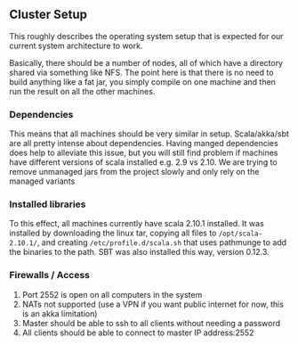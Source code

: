 ## Cluster Setup
This roughly describes the operating system setup that is expected for 
our current system architecture to work. 

Basically, there should be a number of nodes, all of which have a directory
shared via something like NFS. The point here is that there is no need to
build anything like a fat jar, you simply compile on one machine and then 
run the result on all the other machines. 

### Dependencies
This means that all machines should be very similar in setup. 
Scala/akka/sbt are all pretty intense about dependencies. Having manged 
dependencies does help to alleviate this issue, but you will still find 
problem if machines have different versions of scala installed e.g. 2.9 vs 
2.10. We are trying to remove unmanaged jars from the project slowly and 
only rely on the managed variants

### Installed libraries
To this effect, all machines currently have scala 2.10.1 installed. It 
was installed by downloading the linux tar, copying all files to 
`/opt/scala-2.10.1/`, and creating `/etc/profile.d/scala.sh` that uses
pathmunge to add the binaries to the path. SBT was also installed this
way, version 0.12.3. 

### Firewalls / Access
1. Port 2552 is open on all computers in the system
2. NATs not supported (use a VPN if you want public internet for now, 
this is an akka limitation)
3. Master should be able to ssh to all clients without needing a password
4. All clients should be able to connect to master IP address:2552
